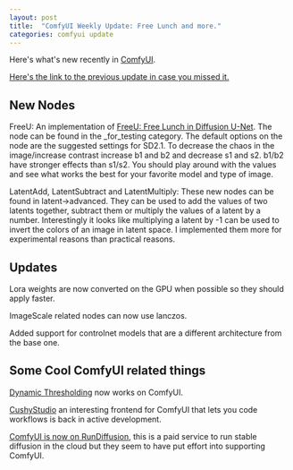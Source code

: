 ```yaml
---
layout: post
title:  "ComfyUI Weekly Update: Free Lunch and more."
categories: comfyui update
---
```


Here's what's new recently in [ComfyUI](https://github.com/comfyanonymous/ComfyUI).

[Here's the link to the previous update in case you missed it.]({{site.baseurl}}/comfyui/update/2023/09/17/Weekly-update.html)

## New Nodes

FreeU: An implementation of [FreeU: Free Lunch in Diffusion U-Net](https://github.com/ChenyangSi/FreeU). The node can be found in the _for_testing category. The default options on the node are the suggested settings for SD2.1. To decrease the chaos in the image/increase contrast increase b1 and b2 and decrease s1 and s2. b1/b2 have stronger effects than s1/s2. You should play around with the values and see what works the best for your favorite model and type of image.

LatentAdd, LatentSubtract and LatentMultiply: These new nodes can be found in latent->advanced. They can be used to add the values of two latents together, subtract them or multiply the values of a latent by a number. Interestingly it looks like multiplying a latent by -1 can be used to invert the colors of an image in latent space. I implemented them more for experimental reasons than practical reasons.

## Updates

Lora weights are now converted on the GPU when possible so they should apply faster.

ImageScale related nodes can now use lanczos.

Added support for controlnet models that are a different architecture from the base one.


## Some Cool ComfyUI related things 

[Dynamic Thresholding](https://github.com/mcmonkeyprojects/sd-dynamic-thresholding) now works on ComfyUI.

[CushyStudio](https://github.com/rvion/CushyStudio) an interesting frontend for ComfyUI that lets you code workflows is back in active development.

[ComfyUI is now on RunDiffusion](https://rundiffusion.com/comfyui-workflows), this is a paid service to run stable diffusion in the cloud but they seem to have put effort into supporting ComfyUI.

